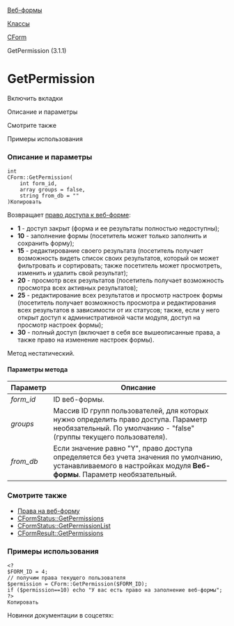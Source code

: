 [Веб-формы](/api_help/form/index.php)

[Классы](/api_help/form/classes/index.php)

[CForm](/api_help/form/classes/cform/index.php)

GetPermission (3.1.1)

GetPermission
=============

Включить вкладки

Описание и параметры

Смотрите также

Примеры использования

### Описание и параметры

```
int
CForm::GetPermission(
	int form_id,
	array groups = false,
	string from_db = ""
)Копировать
```

Возвращает [право доступа к веб-форме](/api_help/form/permissions.php#form):

* **1** - доступ закрыт (форма и ее результаты полностью недоступны);
* **10** - заполнение формы (посетитель может только заполнить и сохранить форму);
* **15** - редактирование своего результата (посетитель получает возможность видеть список своих результатов, который он может фильтровать и сортировать; также посетитель может просмотреть, изменить и удалить свой результат);
* **20** - просмотр всех результатов (посетитель получает возможность просмотра всех активных результатов);
* **25** - редактирование всех результатов и просмотр настроек формы (посетитель получает возможность просмотра и редактирования всех результатов в зависимости от их статусов; также, если у него открыт доступ к административной части модуля, доступ на просмотр настроек формы);
* **30** - полный доступ (включает в себя все вышеописанные права, а также право на изменение настроек формы).

Метод нестатический.

#### Параметры метода

| Параметр | Описание |
| --- | --- |
| *form\_id* | ID веб-формы. |
| *groups* | Массив ID групп пользователей, для которых нужно определить право доступа.  Параметр необязательный. По умолчанию - "false" (группы текущего пользователя). |
| *from\_db* | Если значение равно "Y", право доступа определяется без учета значения по умолчанию, устанавливаемого в настройках модуля **Веб-формы**. Параметр необязательный. |

### Смотрите также

* [Права на веб-форму](/api_help/form/permissions.php#form)
* [CFormStatus::GetPermissions](/api_help/form/classes/cformstatus/getpermissions.php)
* [CFormStatus::GetPermissionList](/api_help/form/classes/cformstatus/getpermissionlist.php)
* [CFormResult::GetPermissions](/api_help/form/classes/cformresult/getpermissions.php)

### Примеры использования

```
<?
$FORM_ID = 4;
// получим права текущего пользователя
$permission = CForm::GetPermission($FORM_ID);
if ($permission==10) echo "У вас есть право на заполнение веб-формы";
?>
Копировать
```

Новинки документации в соцсетях: